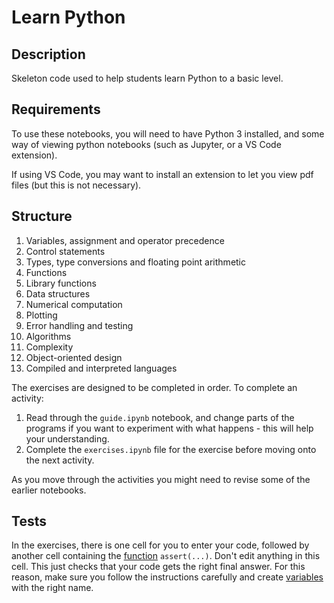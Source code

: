 # Learn Python

## Description

Skeleton code used to help students learn Python to a basic level.

## Requirements

To use these notebooks, you will need to have Python 3 installed, and some way of viewing python notebooks (such as Jupyter, or a VS Code extension).

If using VS Code, you may want to install an extension to let you view pdf files (but this is not necessary).

## Structure

1. Variables, assignment and operator precedence
2. Control statements
3. Types, type conversions and floating point arithmetic
4. Functions
5. Library functions
6. Data structures
7. Numerical computation
8. Plotting
9. Error handling and testing
10. Algorithms
11. Complexity
12. Object-oriented design
13. Compiled and interpreted languages

The exercises are designed to be completed in order. To complete an activity:

1. Read through the ```guide.ipynb``` notebook, and change parts of the programs if you want to experiment with what happens - this will help your understanding.
2. Complete the ```exercises.ipynb``` file for the exercise before moving onto the next activity.

As you move through the activities you might need to revise some of the earlier notebooks.

## Tests

In the exercises, there is one cell for you to enter your code, followed by another cell containing the [function](exercise4\guide.ipynb) ```assert(...)```. Don't edit anything in this cell. This just checks that your code gets the right final answer. For this reason, make sure you follow the instructions carefully and create [variables](exercise1\guide.ipynb) with the right name.